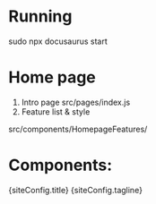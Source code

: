 #  Running
sudo npx docusaurus start

# Home page

1. Intro page
src/pages/index.js
2. Feature list & style

src/components/HomepageFeatures/


# Components:

{siteConfig.title}
{siteConfig.tagline}
<p className="hero__subtitle"></p>